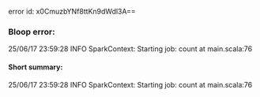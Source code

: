 error id: x0CmuzbYNf8ttKn9dWdl3A==
### Bloop error:

25/06/17 23:59:28 INFO SparkContext: Starting job: count at main.scala:76
#### Short summary: 

25/06/17 23:59:28 INFO SparkContext: Starting job: count at main.scala:76